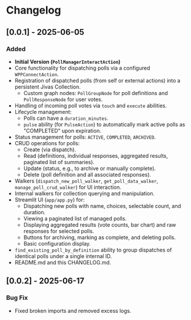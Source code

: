 # Changelog

## [0.0.1] - 2025-06-05

### Added

- **Initial Version (`PollManagerInteractAction`)**
- Core functionality for dispatching polls via a configured `WPPConnectAction`.
- Registration of dispatched polls (from self or external actions) into a persistent Jivas Collection.
  - Custom graph nodes: `PollGroupNode` for poll definitions and `PollResponseNode` for user votes.
- Handling of incoming poll votes via `touch` and `execute` abilities.
- Lifecycle management:
  - Polls can have a `duration_minutes`.
  - `pulse` ability (for `PulseAction`) to automatically mark active polls as "COMPLETED" upon expiration.
- Status management for polls: `ACTIVE`, `COMPLETED`, `ARCHIVED`.
- CRUD operations for polls:
  - Create (via dispatch).
  - Read (definitions, individual responses, aggregated results, paginated list of summaries).
  - Update (status, e.g., to archive or manually complete).
  - Delete (poll definition and all associated responses).
- Walkers (`dispatch_new_poll_walker`, `get_poll_data_walker`, `manage_poll_crud_walker`) for UI interaction.
- Internal walkers for collection querying and manipulation.
- Streamlit UI (`app/app.py`) for:
  - Dispatching new polls with name, choices, selectable count, and duration.
  - Viewing a paginated list of managed polls.
  - Displaying aggregated results (vote counts, bar chart) and raw responses for selected polls.
  - Buttons for archiving, marking as complete, and deleting polls.
  - Basic configuration display.
- `find_existing_poll_by_definition` ability to group dispatches of identical polls under a single internal ID.
- README.md and this CHANGELOG.md.

## [0.0.2] - 2025-06-17
### Bug Fix

- Fixed broken imports and removed excess logs.